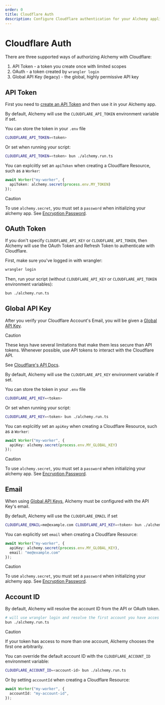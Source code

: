 ```yaml
---
order: 0
title: Cloudflare Auth
description: Configure Cloudflare authentication for your Alchemy applications. Learn to use API tokens, OAuth, or global API keys to securely manage Cloudflare resources.
---
```


# Cloudflare Auth

There are three supported ways of authorizing Alchemy with Cloudflare:
1. API Token - a token you create once with limited scopes
2. OAuth - a token created by `wrangler login`
3. Global API Key (legacy) - the global, highly permissive API key

## API Token

First you need to [create an API Token](https://developers.cloudflare.com/fundamentals/api/get-started/create-token/) and then use it in your Alchemy app.

By default, Alchemy will use the `CLOUDFLARE_API_TOKEN` environment variable if set.

You can store the token in your `.env` file
```sh
CLOUDFLARE_API_TOKEN=<token>
```

Or set when running your script:
```sh
CLOUDFLARE_API_TOKEN=<token> bun ./alchemy.run.ts
```

You can explciitly set an `apiToken` when creating a Cloudflare Resource, such as a `Worker`:

```ts
await Worker("my-worker", {
  apiToken: alchemy.secret(process.env.MY_TOKEN)
});
```

> [!CAUTION]
> To use `alchemy.secret`, you must set a `password` when initializing your alchemy app. See [Encryption Password](../concepts/secret.md#encryption-password).

## OAuth Token

If you don't specify `CLOUDFLARE_API_KEY` or `CLOUDFLARE_API_TOKEN`, then Alchemy will use the OAuth Token and Refresh Token to authenticate with Cloudflare.

First, make sure you've logged in with wrangler:
```sh
wrangler login
```

Then, run your script (without `CLOUDFLARE_API_KEY` or `CLOUDFLARE_API_TOKEN` environment variables):
```sh
bun ./alchemy.run.ts
```

## Global API Key

After you verify your Cloudflare Account's Email, you will be given a [Global API Key](https://developers.cloudflare.com/fundamentals/api/get-started/keys/).

> [!CAUTION]
> These keys have several limitations that make them less secure than API tokens. Whenever possible, use API tokens to interact with the Cloudflare API. 
>
> See [Cloudflare's API Docs](https://developers.cloudflare.com/api/).

By default, Alchemy will use the `CLOUDFLARE_API_KEY` environment variable if set.

You can store the token in your `.env` file
```sh
CLOUDFLARE_API_KEY=<token>
```

Or set when running your script:
```sh
CLOUDFLARE_API_KEY=<token> bun ./alchemy.run.ts
```

You can explciitly set an `apiKey` when creating a Cloudflare Resource, such as a `Worker`:

```ts
await Worker("my-worker", {
  apiKey: alchemy.secret(process.env.MY_GLOBAL_KEY)
});
```


> [!CAUTION]
> To use `alchemy.secret`, you must set a `password` when initializing your alchemy app. See [Encryption Password](../concepts/secret.md#encryption-password).

## Email

When using [Global API Keys](#global-api-key), Alchemy must be configured with the API Key's email.

By default, Alchemy will use the `CLOUDFLARE_EMAIL` if set

```sh
CLOUDFLARE_EMAIL=me@example.com CLOUDFLARE_API_KEY=<token> bun ./alchemy.run.ts
```

You can explicitly set `email` when creating a Cloudlfare Resource:

```ts
await Worker("my-worker", {
  apiKey: alchemy.secret(process.env.MY_GLOBAL_KEY),
  email: "me@example.com"
});
```


> [!CAUTION]
> To use `alchemy.secret`, you must set a `password` when initializing your alchemy app. See [Encryption Password](../concepts/secret.md#encryption-password).


## Account ID

By default, Alchemy will resolve the account ID from the API or OAuth token.

```sh
# will use wrangler login and resolve the first account you have acces to (ideal for personal accounts)
bun ./alchemy.run.ts
```

> [!CAUTION]
> If your token has access to more than one account, Alchemy chooses the first one arbitrarily.

You can override the default account ID with the `CLOUDFLARE_ACCOUNT_ID` environment variable:

```sh
CLOUDFLARE_ACCOUNT_ID=<account-id> bun ./alchemy.run.ts
```

Or by setting `accountId` when creating a Cloudflare Resource:
```ts
await Worker("my-worker", {
  accountId: "my-account-id",
});
```


